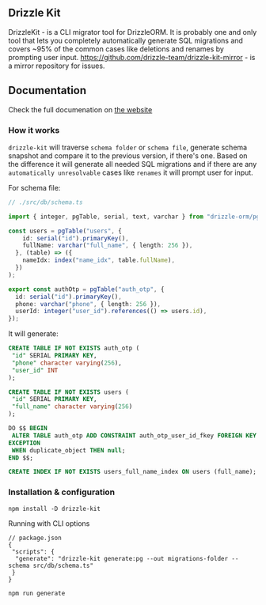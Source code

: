 ## Drizzle Kit

DrizzleKit - is a CLI migrator tool for DrizzleORM. It is probably one and only tool that lets you completely automatically generate SQL migrations and covers ~95% of the common cases like deletions and renames by prompting user input.
<https://github.com/drizzle-team/drizzle-kit-mirror> - is a mirror repository for issues.

## Documentation

Check the full documenation on [the website](https://orm.drizzle.team/kit-docs/overview)

### How it works

`drizzle-kit` will traverse `schema folder` or `schema file`, generate schema snapshot and compare it to the previous version, if there's one.
 Based on the difference it will generate all needed SQL migrations and if there are any `automatically unresolvable` cases like `renames` it will prompt user for input.

For schema file:

```typescript
// ./src/db/schema.ts

import { integer, pgTable, serial, text, varchar } from "drizzle-orm/pg-core";

const users = pgTable("users", {
    id: serial("id").primaryKey(),
    fullName: varchar("full_name", { length: 256 }),
  }, (table) => ({
    nameIdx: index("name_idx", table.fullName),
  })
);

export const authOtp = pgTable("auth_otp", {
  id: serial("id").primaryKey(),
  phone: varchar("phone", { length: 256 }),
  userId: integer("user_id").references(() => users.id),
});
```

It will generate:

```SQL
CREATE TABLE IF NOT EXISTS auth_otp (
 "id" SERIAL PRIMARY KEY,
 "phone" character varying(256),
 "user_id" INT
);

CREATE TABLE IF NOT EXISTS users (
 "id" SERIAL PRIMARY KEY,
 "full_name" character varying(256)
);

DO $$ BEGIN
 ALTER TABLE auth_otp ADD CONSTRAINT auth_otp_user_id_fkey FOREIGN KEY ("user_id") REFERENCES users(id);
EXCEPTION
 WHEN duplicate_object THEN null;
END $$;

CREATE INDEX IF NOT EXISTS users_full_name_index ON users (full_name);
```

### Installation & configuration

```shell
npm install -D drizzle-kit
```

Running with CLI options

```jsonc
// package.json
{
 "scripts": {
  "generate": "drizzle-kit generate:pg --out migrations-folder --schema src/db/schema.ts"
 }
}
```

```shell
npm run generate
```
